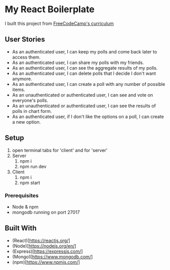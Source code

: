 # My React Boilerplate
I built this project from [FreeCodeCamp's curriculum](https://learn.freecodecamp.org/coding-interview-prep/take-home-projects/build-a-voting-app)

## User Stories
- As an authenticated user, I can keep my polls and come back later to access them.
- As an authenticated user, I can share my polls with my friends.
- As an authenticated user, I can see the aggregate results of my polls.
- As an authenticated user, I can delete polls that I decide I don't want anymore.
- As an authenticated user, I can create a poll with any number of possible items.
- As an unauthenticated or authenticated user, I can see and vote on everyone's polls.
- As an unauthenticated or authenticated user, I can see the results of polls in chart form.
- As an authenticated user, if I don't like the options on a poll, I can create a new option.


## Setup
1. open terminal tabs for 'client' and for 'server'
2. Server
	1. npm i
	2. npm run dev
3. Client
	1. npm i
	2. npm start

### Prerequisites
- Node & npm
- mongodb running on port 27017

## Built With
- (React)[https://reactjs.org/]
- (Node)[https://nodejs.org/en/]
- (Express)[https://expressjs.com/]
- (Mongo)[https://www.mongodb.com/]
- (npm)[https://www.npmjs.com/]